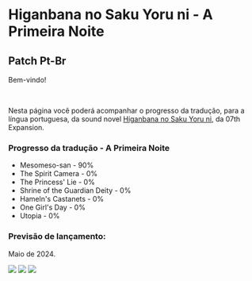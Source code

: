 <h1>Higanbana no Saku Yoru ni - A Primeira Noite</h1>
<h2>Patch Pt-Br</h2>

<p>Bem-vindo!<p/>
<br/>
<p>Nesta página você poderá acompanhar o progresso da tradução, para a língua portuguesa, da sound novel <a href="https://07th-expansion.net/higan_gen" target="_blank">Higanbana no Saku Yoru ni</a>, da 07th Expansion.</p>

<h3>Progresso da tradução - A Primeira Noite</h3>
<ul>
    <li>Mesomeso-san - 90%</li>
    <li>The Spirit Camera - 0%</li>
    <li>The Princess' Lie - 0%</li>
    <li>Shrine of the Guardian Deity - 0%</li>
    <li>Hameln's Castanets - 0%</li>
    <li>One Girl's Day - 0%</li>
    <li>Utopia - 0%</li>
</ul>

<h3>Previsão de lançamento:</h3>
<p>Maio de 2024.</p>

<img src="https://kikachangames.github.io/kikachangames/hg1.png">
<img src="https://kikachangames.github.io/kikachangames/hg2.png">
<img src="https://kikachangames.github.io/kikachangames/hg3.png">
